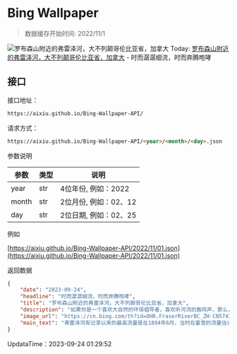 # Bing Wallpaper

> 数据缓存开始时间: 2022/11/1

![罗布森山附近的弗雷泽河，大不列颠哥伦比亚省，加拿大](https://cn.bing.com/th?id=OHR.FraserRiverBC_ZH-CN5743867197_1920x1080.webp)
Today: [罗布森山附近的弗雷泽河，大不列颠哥伦比亚省，加拿大](https://cn.bing.com/th?id=OHR.FraserRiverBC_ZH-CN5743867197_1920x1080.webp) - 时而潺潺细流，时而奔腾咆哮

## 接口

接口地址：

```html
https://aixiu.github.io/Bing-Wallpaper-API/
```

请求方式：

```html
https://aixiu.github.io/Bing-Wallpaper-API/<year>/<month>/<day>.json
```

参数说明

| 参数 | 类型 | 说明 |
| - | - | - |
| year | str | 4位年份, 例如：2022 |
| month | str | 2位月份, 例如：02、12 |
| day | str | 2位日期, 例如：02、25 |

例如

[https://aixiu.github.io/Bing-Wallpaper-API/2022/11/01.json](https://aixiu.github.io/Bing-Wallpaper-API/2022/11/01.json)

返回数据

```json
{
    "date": "2023-09-24",
    "headline": "时而潺潺细流，时而奔腾咆哮",
    "title": "罗布森山附近的弗雷泽河，大不列颠哥伦比亚省，加拿大",
    "description": "如果你是一个喜欢大自然的环保倡导者，喜欢听河流的轰鸣声，那么，今天的世界河川日一定不要错过。继2005年至2015年联合国“生命之水” 国际行动十年之后，加拿大保育生物学家马克·安杰洛（Mark Angelo）提出了一项保护河流的全球性活动。自2005年起，联合国将每年9月的第四个星期日定为世界河川日，旨在关注和保护河流的环境、文化及生态。",
    "image_url": "https://cn.bing.com/th?id=OHR.FraserRiverBC_ZH-CN5743867197_1920x1080.webp",
    "main_text": "弗雷泽河有记录以来的最高流量是在1894年6月，当时在霍普的流量估计为每秒17000立方米(60万立方英尺/秒)。"
}
```

UpdataTime：2023-09-24 01:29:52
